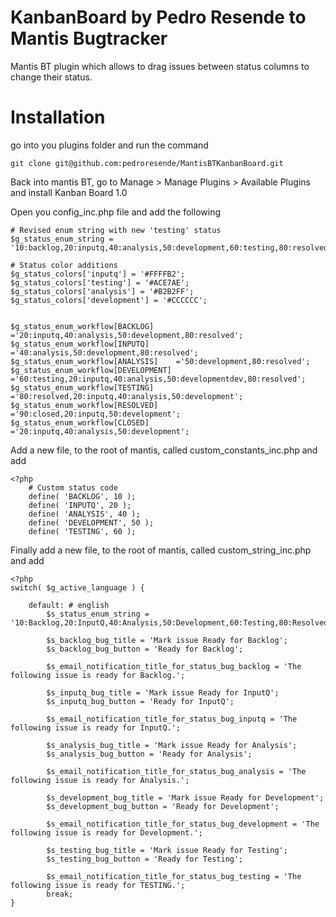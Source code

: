# KanbanBoard by Pedro Resende to Mantis Bugtracker
Mantis BT plugin which allows to drag issues between status columns to change their status.

# Installation

go into you plugins folder and run the command

```
git clone git@github.com:pedroresende/MantisBTKanbanBoard.git
```

Back into mantis BT, go to Manage > Manage Plugins > Available Plugins and install Kanban Board 1.0

Open you config_inc.php file and add the following

```
# Revised enum string with new 'testing' status
$g_status_enum_string = '10:backlog,20:inputq,40:analysis,50:development,60:testing,80:resolved,90:closed';

# Status color additions
$g_status_colors['inputq'] = '#FFFFB2';
$g_status_colors['testing'] = '#ACE7AE';
$g_status_colors['analysis'] = '#B2B2FF';
$g_status_colors['development'] = '#CCCCCC';


$g_status_enum_workflow[BACKLOG]         ='20:inputq,40:analysis,50:development,80:resolved';
$g_status_enum_workflow[INPUTQ]     ='40:analysis,50:development,80:resolved';
$g_status_enum_workflow[ANALYSIS]    ='50:development,80:resolved';
$g_status_enum_workflow[DEVELOPMENT]     ='60:testing,20:inputq,40:analysis,50:developmentdev,80:resolved';
$g_status_enum_workflow[TESTING]      ='80:resolved,20:inputq,40:analysis,50:development';
$g_status_enum_workflow[RESOLVED]     ='90:closed,20:inputq,50:development';
$g_status_enum_workflow[CLOSED]       ='20:inputq,40:analysis,50:development';
```

Add a new file, to the root of mantis, called custom_constants_inc.php and add

```
<?php
	# Custom status code
	define( 'BACKLOG', 10 );
	define( 'INPUTQ', 20 );
	define( 'ANALYSIS', 40 );
	define( 'DEVELOPMENT', 50 );
	define( 'TESTING', 60 );
```

Finally add a new file, to the root of mantis, called custom_string_inc.php and add

```
<?php
switch( $g_active_language ) {

	default: # english
		$s_status_enum_string = '10:Backlog,20:InputQ,40:Analysis,50:Development,60:Testing,80:Resolved,90:Closed';

		$s_backlog_bug_title = 'Mark issue Ready for Backlog';
		$s_backlog_bug_button = 'Ready for Backlog';

		$s_email_notification_title_for_status_bug_backlog = 'The following issue is ready for Backlog.';

		$s_inputq_bug_title = 'Mark issue Ready for InputQ';
		$s_inputq_bug_button = 'Ready for InputQ';

		$s_email_notification_title_for_status_bug_inputq = 'The following issue is ready for InputQ.';

		$s_analysis_bug_title = 'Mark issue Ready for Analysis';
		$s_analysis_bug_button = 'Ready for Analysis';

		$s_email_notification_title_for_status_bug_analysis = 'The following issue is ready for Analysis.';

		$s_development_bug_title = 'Mark issue Ready for Development';
		$s_development_bug_button = 'Ready for Development';

		$s_email_notification_title_for_status_bug_development = 'The following issue is ready for Development.';

		$s_testing_bug_title = 'Mark issue Ready for Testing';
		$s_testing_bug_button = 'Ready for Testing';

		$s_email_notification_title_for_status_bug_testing = 'The following issue is ready for TESTING.';
		break;
}
```
